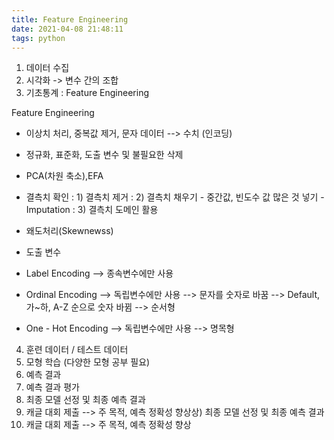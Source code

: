 ```yaml
---
title: Feature Engineering
date: 2021-04-08 21:48:11
tags: python
---
```


1) 데이터 수집
2) 시각화
    -> 변수 간의 조합
3) 기초통계 : Feature Engineering

Feature Engineering
- 이상치 처리, 중복값 제거, 문자 데이터 --> 수치 (인코딩)
- 정규화, 표준화, 도출 변수 및 불필요한 삭제
- PCA(차원 축소),EFA
- 결측치 확인
    : 1) 결측치 제거
    : 2) 결측치 채우기
        - 중간값, 빈도수 값 많은 것 넣기
        - Imputation
    : 3) 결측치 도메인 활용
- 왜도처리(Skewnewss)
- 도출 변수
- Label Encoding --> 종속변수에만 사용
- Ordinal Encoding --> 독립변수에만 사용
--> 문자를 숫자로 바꿈
--> Default, 가~하, A-Z 순으로 숫자 바뀜
--> 순서형

- One - Hot Encoding --> 독립변수에만 사용
--> 명목형

4) 훈련 데이터 / 테스트 데이터
5) 모형 학습 (다양한 모형 공부 필요)
6) 예측 결과
7) 예측 결과 평가
8) 최종 모델 선정 및 최종 예측 결과
9) 캐글 대회 제출
--> 주 목적, 예측 정확성 향상상) 최종 모델 선정 및 최종 예측 결과
9) 캐글 대회 제출
--> 주 목적, 예측 정확성 향상
